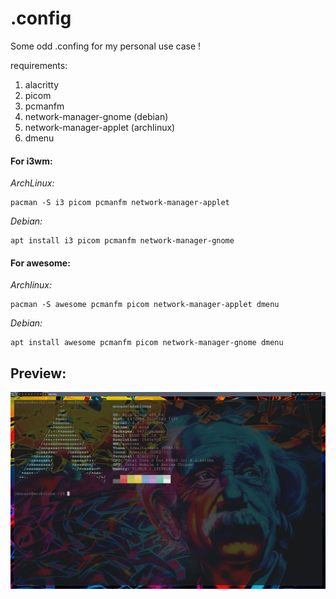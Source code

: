 # .config

Some odd .confing for my personal use case !

requirements:

1. alacritty
2. picom
3. pcmanfm
4. network-manager-gnome (debian)
5. network-manager-applet (archlinux)
6. dmenu

#### For i3wm:

*ArchLinux:*
```
pacman -S i3 picom pcmanfm network-manager-applet
```
*Debian:*
```
apt install i3 picom pcmanfm network-manager-gnome
```

#### For awesome:
*Archlinux:*
```
pacman -S awesome pcmanfm picom network-manager-applet dmenu
```
*Debian:*
```
apt install awesome pcmanfm picom network-manager-gnome dmenu
```


## Preview:

![preview](https://raw.githubusercontent.com/hedho/.config/main/screenshot/screenshot.png)
